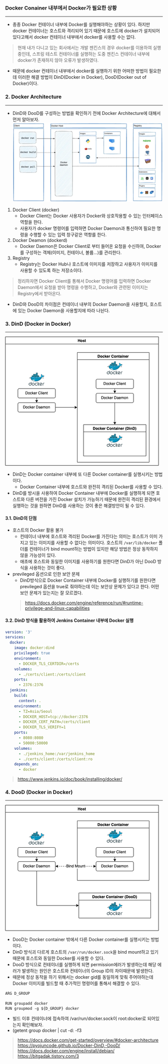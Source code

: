 ### Docker Conainer 내부에서 Docker가 필요한 상황
---

- 종종 Docker 컨테이너 내부에 Docker를 실행해야하는 상황이 있다. 하지만 docker 컨테이너는 호스트와 격리되어 있기 때문에 호스트에 docker가 설치되어 있다고해서 docker 컨테이너 내부에서 docker를 사용할 수는 없다.
> 현재 내가 다니고 있는 회사에서는 개발 젠킨스의 경우 docker를 이용하여 실행중인데, 스프링 테스트 컨테이너를 실행하는 도중 젠킨스 컨테이너 내부에 docker가 존재하지 않아 오류가 발생하였다.
- 때문에 docker 컨테이너 내부에서 docker를 실행하기 위한 어떠한 방법이 필요한데 이러한 해결 방법이 DinD(Docker in Docker), DooD(Docker out of Docker)이다.

### 2. Docker Architecture
---

- DinD와 DooD를 구성하는 방법을 확인하기 전에 Docker Architecture에 대해서 먼저 알아보자.
![](./img/docker-architecture.png)

1. Docker Client (docker)
   - Docker Client는 Docker 사용자가 Docker와 상호작용할 수 있는 인터페이스 역할을 한다. 
   - 사용자가 docker 명령어를 입력하면 Docker Daemon과 통신하여 필요한 명령을 수행할 수 있는 입력 창구같은 역항를 한다.
2. Docker Deamon (dockerd)
   - Docker Daemon은 Docker Client로 부터 들어온 요청을 수신하여, Docker를 구성하는 객체(이미지, 컨테이너, 볼륨...)를 관리한다.
3. Registry
   - Registry는 Docker Hub나 호스트에 이미지를 저장하고 사용자가 이미지를 사용할 수 있도록 하는 저장소이다.

> 정리하자면 Docker Client를 통해서 Docker 명령어를 입력하면 Docker Daemon에서 요청을 받아 명령을 수행하고, Docker와 관련된 이미지는 Registry에서 받아온다.

- DinD와 DooD의 차이점은 컨테이너 내부의 Docker Daemon을 사용할지, 호스트에 있는 Docker Daemon을 사용할지에 따라 나뉜다.  

### 3. DinD (Docker in Docker)
---

![](./img/DinD.png)

- DinD는 Docker container 내부에 또 다른 Docker container를 실행시키는 방법이다. 
  - Docker Container 내부에 호스트와 완전히 격리된 Docker를 사용할 수 있다.
- DinD를 방시을 사용하여 Docker Container 내부에 Docker를 실행하게 되면 호스트와 다른 버전을 가진 Docker 설치가 가능하기 때문에 완전히 격리된 환경에서 실행하는 것을 원하면 DinD를 사용하는 것이 좋은 해결방안이 될 수 있다. 

#### 3.1. DinD의 단점

- 호스트의 Docker 활용 불가
  - 컨테이너 내부에 호스트와 격리된 Docker를 가진다는 의미는 호스트가 이미 가지고 있는 이미지를 사용할 수 없다는 의미이다. 호스트의 `/var/lib/docker` 폴더를 컨테이너가 bind mount하는 방법이 있지만 해당 방법은 정상 동작하지 않을 가능성이 있다.
  - 애초에 호스트와 동일한 이미지를 사용하기를 원한다면 DinD가 아닌 DooD 방식을 사용하는 것이 좋다.
- previleged 옵션으로 인한 보안 문제
  - DinD방식으로 Docker Container 내부에 Docker를 실행하기를 원한다면 previleged 옵션을 true로 줘야하는데 이는 보안상 문제가 있다고 한다. 어떤 보안 문제가 있는지는 잘 모르겠다.
  > https://docs.docker.com/engine/reference/run/#runtime-privilege-and-linux-capabilities


#### 3.2. DinD 방식을 활용하여 Jenkins Container 내부에 Docker 실행

```yaml
version: '3'
services:
  docker:
    image: docker:dind
    privileged: true
    environment:
      - DOCKER_TLS_CERTDIR=/certs
    volumes:
      - ./certs/client:/certs/client
    ports:
      - 2376:2376
  jenkins:
    build:
      context: .
    environment:
      - TZ=Asia/Seoul
      - DOCKER_HOST=tcp://docker:2376
      - DOCKER_CERT_PATH=/certs/client
      - DOCKER_TLS_VERIFY=1
    ports:
      - 8080:8080
      - 50000:50000
    volumes:
      - ./jenkins_home:/var/jenkins_home
      - ./certs/client:/certs/client:ro
    depends_on:
      - docker
```

> https://www.jenkins.io/doc/book/installing/docker/


### 4. DooD (Docker in Docker)
---

![](img/DooD.png)

- DooD는 Docker container 밖에서 다른 Docker container를 실행시키는 방법이다.
- DinD 방식괴 다르게 호스트의 `/var/run/docker.sock`을 bind mount하고 있기 때문에 호스트와 동일한 Docker를 사용할 수 있다.
- DooD 방식으로 컨테이너를 실행하게 되면 permission에러가 발생하는데 해당 에러가 발생하는 원인은 호스트와 컨테이너의 Group ID의 차이때문에 발생한다.
- 때문에 정상 동작을 하기 위해서는 docker gid를 동일하게 맞춰 주어야하는데 Docker 이미지를 빌드할 때 추가적인 명령어를 통해서 해결할 수 있다.

```docker
ARG D_GROUP

RUN groupadd docker
RUN groupmod -g ${D_GROUP} docker
```
- 빌드 이후 컨테이너에 접속하여 /var/run/docker.sock이 root:docker로 되어있는지 확인해보자.
- (getent group docker | cut -d: -f3


> https://docs.docker.com/get-started/overview/#docker-architecture <br/>
> https://pyojuncode.github.io/Docker-DinD,-DooD/ <br/>
> https://docs.docker.com/engine/install/debian/ <br/>
> https://bitgadak.tistory.com/3 <br/>